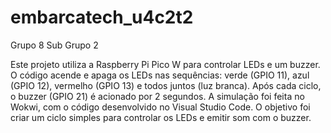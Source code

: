 # embarcatech_u4c2t2

Grupo 8
Sub Grupo 2

Este projeto utiliza a Raspberry Pi Pico W para controlar LEDs e um buzzer. O código acende e apaga os LEDs nas sequências: verde (GPIO 11), azul (GPIO 12), vermelho (GPIO 13) e todos juntos (luz branca). Após cada ciclo, o buzzer (GPIO 21) é acionado por 2 segundos. A simulação foi feita no Wokwi, com o código desenvolvido no Visual Studio Code. O objetivo foi criar um ciclo simples para controlar os LEDs e emitir som com o buzzer.
